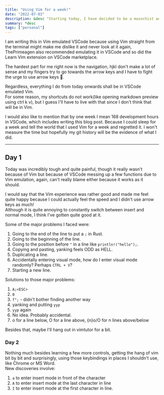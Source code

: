 ```yaml
---
title: "Using Vim for a week!"
date: "2022-07-03"
description: &desc "Starting today, I have decided to be a masochist and use Vim for a week"
summary: *desc
tags: ["personal"]
---
```


I am writing this in Vim emulated VSCode because using Vim straight from the terminal
might make me dislike it and never look at it again, ThePrimeagen also recommended
emulating it in VSCode and so did the Learn Vim extension on VSCode marketplace.

The hardest part for me right now is the navigation, hjkl don't make a lot of sense and
my fingers try to go towards the arrow keys and I have to fight the urge to use
arrow keys 🗿.

Regardless, everything I do from today onwards shall be in VSCode emulated Vim.  
For some reason, my shortcuts do not work(like opening markdown preview using ctrl k v),
but I guess I'll have to live with that since I don't think that will be in Vim.  

I would also like to mention that by one week I mean 168 development hours in VSCode,
which includes writing this blog post. Because I could sleep for a week and tell the world
that I used Vim for a week and regretted it. I won't measure the time but hopefully my 
git history will be the evidence of what I did.

---

## Day 1

Today was incredibly tough and quite painful, though it really wasn't because of Vim
but because of VSCode messing up a few functions due to Vim emulation, again, can't really
blame either because it works as it should.

I would say that the Vim experience was rather good and made me feel quite
happy because I could actually feel the speed and I didn't use arrow keys as much!  
Although it is quite annoying to constantly switch between insert and normal mode, I think
I've gotten quite good at it.

Some of the major problems I faced were:  

1. Going to the end of the line to put a `;` in Rust.
2. Going to the beginning of the line.
3. Going to the position before `"` in a line like `println!("hello");`.
4. Copying and pasting, yanking feels ODD as HELL.
5. Duplicating a line.
6. Accidentally entering visual mode, how do I enter visual mode randomly? Perhaps `CTRL + V`?
7. Starting a new line.

Solutions to those major problems:  

1. `A;<ESC>`
2. `0`
3. `f";` - didn't bother finding another way
4. yanking and putting `yyp`
5. `yyp` again
6. No idea. Probably accidental.
7. o for a line below, O for a line above, {n}o/O for n lines above/below

Besides that, maybe I'll hang out in vimtutor for a bit.  

### Day 2

Nothing much besides learning a few more controls, getting the hang of vim bit by bit and
surprisingly, using those keybindings in places I shouldn't use, like Chrome or MS Word.  
New discoveries involve:  

1. `a` to enter insert mode in front of the character
2. `A` to enter insert mode at the last character in line
3. `I` to enter insert mode at the first character in line.
